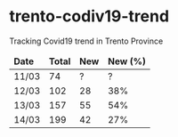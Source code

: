 # trento-codiv19-trend

Tracking Covid19 trend in Trento Province


<table>
  <thead>
    <tr>
      <td><b>Date</b></td>
      <td><b>Total</b></td>
      <td><b>New</b></td>
      <td><b>New (%)</b></td>
    </tr>
  </thead>
  <tbody>
    <tr>
      <td>11/03</td>
      <td>74</td>
      <td>?</td>
      <td>?</td>
    </tr>
    <tr>
      <td>12/03</td>
      <td>102</td>
      <td>28</td>
      <td>38%</td>
    </tr>
    <tr>
      <td>13/03</td>
      <td>157</td>
      <td>55</td>
      <td>54%</td>
    </tr>
    <tr>
      <td>14/03</td>
      <td>199</td>
      <td>42</td>
      <td>27%</td>
    </tr>
  </tbody>
</table>
